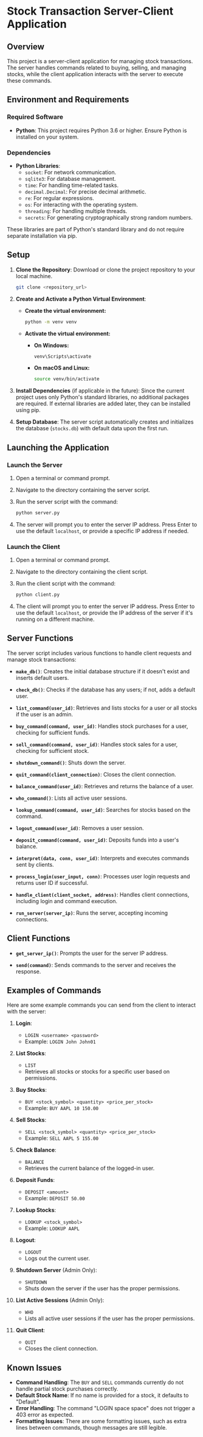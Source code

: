 # Stock Transaction Server-Client Application

## Overview

This project is a server-client application for managing stock transactions. The server handles commands related to buying, selling, and managing stocks, while the client application interacts with the server to execute these commands.

## Environment and Requirements

### Required Software

- **Python**: This project requires Python 3.6 or higher. Ensure Python is installed on your system.

### Dependencies

- **Python Libraries**:
  - `socket`: For network communication.
  - `sqlite3`: For database management.
  - `time`: For handling time-related tasks.
  - `decimal.Decimal`: For precise decimal arithmetic.
  - `re`: For regular expressions.
  - `os`: For interacting with the operating system.
  - `threading`: For handling multiple threads.
  - `secrets`: For generating cryptographically strong random numbers.

These libraries are part of Python's standard library and do not require separate installation via pip.

## Setup

1. **Clone the Repository**: Download or clone the project repository to your local machine.

   ```bash
   git clone <repository_url>
   ```

2. **Create and Activate a Python Virtual Environment**:
   - **Create the virtual environment:**

     ```bash
     python -m venv venv
     ```

   - **Activate the virtual environment:**
     - **On Windows:**

       ```bash
       venv\Scripts\activate
       ```

     - **On macOS and Linux:**

       ```bash
       source venv/bin/activate
       ```

3. **Install Dependencies** (if applicable in the future): Since the current project uses only Python's standard libraries, no additional packages are required. If external libraries are added later, they can be installed using pip.

4. **Setup Database**: The server script automatically creates and initializes the database (`stocks.db`) with default data upon the first run.

## Launching the Application

### Launch the Server

1. Open a terminal or command prompt.

2. Navigate to the directory containing the server script.

3. Run the server script with the command:

    ```bash
    python server.py
    ```

4. The server will prompt you to enter the server IP address. Press Enter to use the default `localhost`, or provide a specific IP address if needed.

### Launch the Client

1. Open a terminal or command prompt.

2. Navigate to the directory containing the client script.

3. Run the client script with the command:

    ```bash
    python client.py
    ```

4. The client will prompt you to enter the server IP address. Press Enter to use the default `localhost`, or provide the IP address of the server if it's running on a different machine.

## Server Functions

The server script includes various functions to handle client requests and manage stock transactions:

- **`make_db()`**: Creates the initial database structure if it doesn't exist and inserts default users.

- **`check_db()`**: Checks if the database has any users; if not, adds a default user.

- **`list_command(user_id)`**: Retrieves and lists stocks for a user or all stocks if the user is an admin.

- **`buy_command(command, user_id)`**: Handles stock purchases for a user, checking for sufficient funds.

- **`sell_command(command, user_id)`**: Handles stock sales for a user, checking for sufficient stock.

- **`shutdown_command()`**: Shuts down the server.

- **`quit_command(client_connection)`**: Closes the client connection.

- **`balance_command(user_id)`**: Retrieves and returns the balance of a user.

- **`who_command()`**: Lists all active user sessions.

- **`lookup_command(command, user_id)`**: Searches for stocks based on the command.

- **`logout_command(user_id)`**: Removes a user session.

- **`deposit_command(command, user_id)`**: Deposits funds into a user's balance.

- **`interpret(data, conn, user_id)`**: Interprets and executes commands sent by clients.

- **`process_login(user_input, conn)`**: Processes user login requests and returns user ID if successful.

- **`handle_client(client_socket, address)`**: Handles client connections, including login and command execution.

- **`run_server(server_ip)`**: Runs the server, accepting incoming connections.

## Client Functions

- **`get_server_ip()`**: Prompts the user for the server IP address.

- **`send(command)`**: Sends commands to the server and receives the response.

## Examples of Commands

Here are some example commands you can send from the client to interact with the server:

1. **Login**:
    - `LOGIN <username> <password>`
    - Example: `LOGIN John John01`

2. **List Stocks**:
    - `LIST`
    - Retrieves all stocks or stocks for a specific user based on permissions.

3. **Buy Stocks**:
    - `BUY <stock_symbol> <quantity> <price_per_stock>`
    - Example: `BUY AAPL 10 150.00`

4. **Sell Stocks**:
    - `SELL <stock_symbol> <quantity> <price_per_stock>`
    - Example: `SELL AAPL 5 155.00`

5. **Check Balance**:
    - `BALANCE`
    - Retrieves the current balance of the logged-in user.

6. **Deposit Funds**:
    - `DEPOSIT <amount>`
    - Example: `DEPOSIT 50.00`

7. **Lookup Stocks**:
    - `LOOKUP <stock_symbol>`
    - Example: `LOOKUP AAPL`

8. **Logout**:
    - `LOGOUT`
    - Logs out the current user.

9. **Shutdown Server** (Admin Only):
    - `SHUTDOWN`
    - Shuts down the server if the user has the proper permissions.

10. **List Active Sessions** (Admin Only):
    - `WHO`
    - Lists all active user sessions if the user has the proper permissions.

11. **Quit Client**:
    - `QUIT`
    - Closes the client connection.

## Known Issues

- **Command Handling**: The `BUY` and `SELL` commands currently do not handle partial stock purchases correctly.
- **Default Stock Name**: If no name is provided for a stock, it defaults to "Default".
- **Error Handling**: The command "LOGIN space space" does not trigger a 403 error as expected.
- **Formatting Issues**: There are some formatting issues, such as extra lines between commands, though messages are still legible.